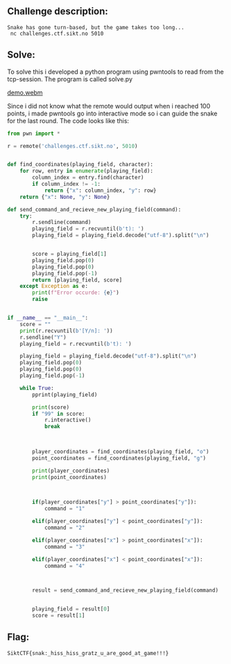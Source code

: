 <h2>Challenge description:</h2>

```
Snake has gone turn-based, but the game takes too long...
 nc challenges.ctf.sikt.no 5010 
```

<h2>Solve:</h2>
To solve this i developed a python program using pwntools to read from the tcp-session. The program is called solve.py

[demo.webm](https://github.com/user-attachments/assets/1c5f907b-e41c-484e-a147-bcfcbe84d96d)

Since i did not know what the remote would output when i reached 100 points, i made pwntools go into interactive mode so i can guide the snake for the last round.
The code looks like this:
```python
from pwn import *

r = remote('challenges.ctf.sikt.no', 5010)


def find_coordinates(playing_field, character):
    for row, entry in enumerate(playing_field):
        column_index = entry.find(character)
        if column_index != -1:
            return {"x": column_index, "y": row}
    return {"x": None, "y": None}

def send_command_and_recieve_new_playing_field(command):
    try:
        r.sendline(command)
        playing_field = r.recvuntil(b't): ')
        playing_field = playing_field.decode("utf-8").split("\n")


        score = playing_field[1]
        playing_field.pop(0)
        playing_field.pop(0)
        playing_field.pop(-1)
        return [playing_field, score]
    except Exception as e:
        print(f"Error occurde: {e}")
        raise


if __name__ == "__main__":
    score = ""
    print(r.recvuntil(b'[Y/n]: '))
    r.sendline("Y")
    playing_field = r.recvuntil(b't): ')

    playing_field = playing_field.decode("utf-8").split("\n")
    playing_field.pop(0)
    playing_field.pop(0)
    playing_field.pop(-1)

    while True:
        pprint(playing_field)

        print(score)
        if "99" in score:
            r.interactive()
            break

  

        player_coordinates = find_coordinates(playing_field, "o")
        point_coordinates = find_coordinates(playing_field, "g")

        print(player_coordinates)
        print(point_coordinates)

        

        if(player_coordinates["y"] > point_coordinates["y"]):
            command = "1"

        elif(player_coordinates["y"] < point_coordinates["y"]):
            command = "2"

        elif(player_coordinates["x"] > point_coordinates["x"]):
            command = "3"

        elif(player_coordinates["x"] < point_coordinates["x"]):
            command = "4"



        result = send_command_and_recieve_new_playing_field(command)


        playing_field = result[0]
        score = result[1]
```



<h2>Flag:</h2>

```
SiktCTF{snak:_hiss_hiss_gratz_u_are_good_at_game!!!}
```
